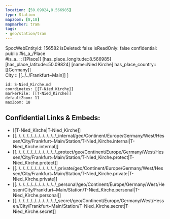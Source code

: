 ```yaml
---
location: [50.09824,8.566985] 
type: Station 
mapzoom: [8,18] 
mapmarker: tram 
tags:
- geo/station/tram
---
```

SpocWebEntityId: 156582
isDeleted: false
isReadOnly: false
confidential: public
#is_a_/Place  
#is_a_ :: [[Place]] 
[has_place_longitude::8.566985] 
[has_place_latitude::50.09824] 
[name::Nied Kirche] 
has_place_country:: [[Germany]]  
City :: [[../../Frankfurt~Main]] ] 


```leaflet
id: S-Nied_Kirche.md
coordinates: [[T-Nied_Kirche]] 
markerFile: [[T-Nied_Kirche]] 
defaultZoom: 11 
maxZoom: 18
```


## Confidential Links & Embeds: 
- [[T-Nied_Kirche|T-Nied_Kirche]] 
- [[../../../../../../../../../../_internal/geo/Continent/Europe/Germany/West/Hessen/City/Frankfurt~Main/Station/T-Nied_Kirche.internal|T-Nied_Kirche.internal]] 
- [[../../../../../../../../../../_protect/geo/Continent/Europe/Germany/West/Hessen/City/Frankfurt~Main/Station/T-Nied_Kirche.protect|T-Nied_Kirche.protect]] 
- [[../../../../../../../../../../_private/geo/Continent/Europe/Germany/West/Hessen/City/Frankfurt~Main/Station/T-Nied_Kirche.private|T-Nied_Kirche.private]] 
- [[../../../../../../../../../../_personal/geo/Continent/Europe/Germany/West/Hessen/City/Frankfurt~Main/Station/T-Nied_Kirche.personal|T-Nied_Kirche.personal]] 
- [[../../../../../../../../../../_secret/geo/Continent/Europe/Germany/West/Hessen/City/Frankfurt~Main/Station/T-Nied_Kirche.secret|T-Nied_Kirche.secret]] 

